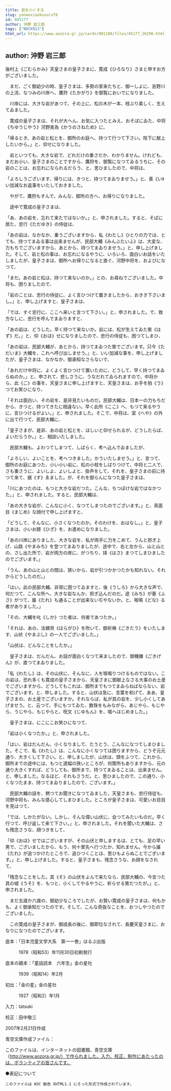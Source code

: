 ```yaml
---
title: 岩を小くする
slug: yanwoxiaokusuruf8
id: 045177
author: 沖野 岩三郎
tags: ["NDCK913"]
html_url: https://www.aozora.gr.jp/cards/001180/files/45177_26296.html
---
```


## author: 沖野 岩三郎

後村上《ごむらかみ》天皇さまの皇子さまに、寛成《ひろなり》さまと申すお方がございました。

　まだ、ごく御幼少の時、皇子さまは、多勢の家来たちと、御一しよに、吉野川の上流、なつみの川岸へ、鷹狩《たかがり》を御覧においでになりました。

　川岸には、大きな岩があつて、その上に、松の木が一本、枝ぶり美しく、生えてゐました。

　寛成の皇子さまは、それが大へん、お気に入つたとみえ、おそばにゐた、中将《ちゆうじやう》河野実為《かうのさねため》に、

「帰るとき、あの岩と松とを、御所のお庭へ、持つて行つて下さい。陛下に献上したいから。」と、仰せになりました。

　岩といつても、大きな岩で、どれだけの重さだか、わかりません。けれども、まだお小い、皇子さまのことですから、鷹狩を、御覧になつてゐるうちに、その岩のことは、お忘れになられるだらう、と、思ひましたので、中将は、

「よろしうございます、帰りには、きつと、持つてまゐりませう。」と、善《い》い加減なお返事をいたしておきました。

　やがて、鷹狩もすんで、みんな、御所の方へ、お帰りになりました。

　途中で寛成の皇子さまは、

「あ、あの岩を、忘れて来たではないか。」と、申されました。すると、そばに居た、忠行《ただゆき》の侍従は、

「あの岩は、なかなか、重うございますから、私《わたし》ひとりの力では、とても、持つてまゐる事は出来ませんが、民部大輔《みんぶたいふ》は、大変な、力もちでございますから、あとから、持つてまゐりませう。」と、申し上げました。そして、岩と松の事は、お忘れになるやうに、いろいろ、面白いお話をいたしましたが、皇子さまは、御所へお帰りになると直ぐ、河野中将を、およびになつて、

「まだ。あの岩と松は、持つて来ないのか。」との、お尋ねでございました。中将も、困りましたので、

「岩のことは、忠行の侍従に、よく言ひつけて置きましたから、おきき下さいまし。」と、申し上げますと、皇子さまは、

「では、すぐ忠行に、ここへ来いと言つて下さい。」と、申されました。で、致方なしに、忠行を呼んでまゐりますと、

「あの岩は、どうした。早く持つて来ないか。岩には、松が生えてゐた筈《はず》だ。」と、仰《おほ》せになりましたので、忠行の侍従も、困つてしまひ、

「あの岩は、民部大輔が、あとから、持つてまゐつた筈でございます。只今《ただいま》大輔を、これへ呼び出しませう。」と、いい加減な事を、申し上げましたが、皇子さまは、なかなか、御承知なさらないで、

「あれだけ中将に、よくよく言ひつけて置いたのに、どうして、早く持つてまゐらぬのか。」と、申されて、悲しさうに、うなだれてゐられますので、中将から、此《こ》の事を、天皇さまに申し上げますと、天皇さまは、お手を拍《う》つてお笑ひになり、

「それは面白い、その岩を、是非見たいものだ。民部大輔は、日本一の力もちだから、きつと、持つてきたに相違ない。早く此所《ここ》へ、もつて来るやうに、言ひつけるがよい。」と、申されました。そこで、中将は、室《へや》の外に出て行つて、民部大輔に、

「皇子さまが、是非、あの岩と松とを、ほしいと仰せられるが、どうしたらば、よいだらうか。」と、相談いたしました。

　民部大輔も、よわつてしまつて、しばらく、考へ込んでゐましたが、

「よろしい、よいことを、考へつきました。かういたしませう。」と、言つて、御所のお庭にあつた、小い小い岩に、松の小枝をしばりつけて、中将と二人で、さも重さうに、よいしよ、よいしよと、掛声をして、それを、皇子さまの前に持つて来て、据《す》ゑました。が、それを御らんになつた皇子さまは、

「川にあつたのは、もつと大きな岩だつた。こんな、ちつぽけな岩ではなかつた。」と、申されました。すると、民部大輔は、

「あの大きな岩が、こんなに小く、なつてしまつたのでございます。」と、真面目《まじめ》な顔付で申し上げますと、

「どうして、そんなに、小さくなつたのか。そのわけを、おはなし。」と、皇子さまは、小いお膝《ひざ》を、お進めになりました。

「あの川岸にありました、大きな岩を、私が両手に力をこめて、うんと担ぎ上げ、山路《やまみち》を登つてまゐりましたが、途中で、右と左から、山と山との、さし出た所で、岩が両方の岸に、がつちり、挟《はさ》まつてしまひましたのでございます。」

「うん、あの山と山との間は、狭いから、岩が引つかかつたかも知れない。それからどうしたのだ。」

「はい。此の民部大輔、非常に困つてゐますと、後《うしろ》から大きな声で、何だつて、こんな所へ、大きな岩なんか、担ぎ込んだのだ。途《みち》が塞《ふさ》がつて、誰《たれ》も通ることが出来ないぢやないか。と、呶鳴《どな》る者がありました。」

「その、大輔を叱《しか》つた者は、何者であつたか。」

「それは、あの、法螺貝《ほらがひ》を吹いて、御祈祷《ごきたう》をいたします、山伏《やまぶし》の一人でございました。」

「山伏は、どんなことをしたか。」

　皇子さまは、だんだん、お話が面白くなつて来ましたので、御機嫌《ごきげん》が、直つてまゐりました。

「私《わたし》は、その山伏に、そんなに、人を呶鳴りつけるものではない。この岩は、恐れ多くも寛成の皇子さまから、天皇さまに御献上なさる大事のお土産でございますから、どうしてもこれは、御所までもつてまゐらねばならない、岩でございます。と、申しました。すると、山伏は急に、言葉を和げて、ああ、皇子さまの、お土産でございますか。それならば、私が其の岩を、少し小くしてあげませう。と、云つて、手にもつてゐた、数珠をもみながら、あじやら、もじやら、うじやら、もじやらと、呪文《じゆもん》を、唱へはじめました。」

　皇子さまは、にこにこお笑ひになつて、

「岩は小くなつたか。」と、申されました。

「はい、岩はだんだん、小くなりまして、たうとう、こんなになつてしまひました。そこで、私《わたし》は、こんなに小くなつては困りますから、どうぞ元元通り、大きくして下さい。と、申しましたが、山伏は、頭をふつて、これから、御所までの途中には、もつと道幅の狭いところが、何箇所もありますから、元の通り大きくすれば、どうしても、御所まで、持つてまゐることは、出来ません。と、申しました。なるほど、それもさうだ。と、思ひましたので、この通り、小くなつたまま、持つてまゐりましたので、ございます。」

　民部大輔の話を、黙つてお聞きになつてゐました、天皇さまも、忠行侍従も、河野中将も、みんな感心してしまひました。ところが皇子さまは、可愛いお目目を見はつて、

「では、しかたがない。しかし、そんな偉い山伏に、会つてみたいものだ。早く行つて、呼び返して来て下さい。」と、申されました。それを聞いた大輔は、さも残念さうな、顔つきをして、

「仰《おほ》せではございますが、その山伏と申しまするは、とても、足の早い男で、ございましたから、もう、何十里先へ行つたか、知れません。今から誰《たれ》が追つかけたところで、追ひつくことは、思ひもよらぬことでごぎいます。」と、申し上げました。すると、皇子さまも、残念さうな、お顔をなされて、

「残念なことをした。其《そ》の山伏をよんで来たなら、民部大輔の、今言つた其の嘘《うそ》を、もつと、小くしてやるやうに、祈らせる筈だつたが。」と、申されました。

　まだ五歳か六歳の、御幼少なころでしたが、お賢い寛成の皇子さまは、何もかも、よく御承知だつたのです。そして、こんな奇抜なことを、おつしやつたのでございました。

　この寛成の皇子さまが、御成長の後に、御即位なされて、長慶天皇さまに、おなりになつたのでございます。













底本：「日本児童文学大系　第一一巻」ほるぷ出版


　　　1978（昭和53）年11月30日初刷発行

底本の親本：「童話読本　六年生」金の星社

　　　1939（昭和14）年2月

初出：「金の星」金の星社

　　　1927（昭和2）年1月

入力：tatsuki

校正：田中敬三

2007年2月21日作成

青空文庫作成ファイル：

このファイルは、インターネットの図書館、青空文庫（http://www.aozora.gr.jp/）で作られました。入力、校正、制作にあたったのは、ボランティアの皆さんです。











●表記について


	このファイルは W3C 勧告 XHTML1.1 にそった形式で作成されています。